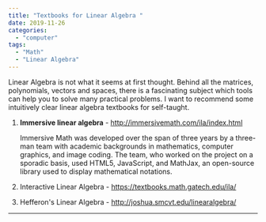 ```yaml
---
title: "Textbooks for Linear Algebra "
date: 2019-11-26
categories:
  - "computer"
tags:
  - "Math"
  - "Linear Algebra"
---
```


Linear Algebra is not what it seems at first thought. Behind all the matrices, polynomials, vectors and spaces, there is a fascinating subject which tools can help you to solve many practical problems. I want to recommend some intuitively clear linear algebra textbooks for self-taught.

<!--more-->

1. **Immersive linear algebra** - http://immersivemath.com/ila/index.html  

   Immersive Math was developed over the span of three years by a three-man team with academic backgrounds in mathematics, computer graphics, and image coding.  The team, who worked on the project on a sporadic basis, used HTML5, JavaScript, and MathJax, an open-source library used to display mathematical notations. 

2. Interactive Linear Algebra - https://textbooks.math.gatech.edu/ila/

3. Hefferon's Linear Algebra - http://joshua.smcvt.edu/linearalgebra/

---







